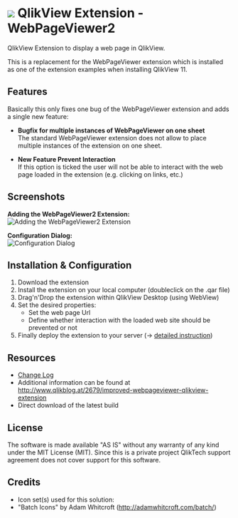 ![](https://raw.github.com/stefanwalther/QlikView_Extension_WebPageViewer2/master/gh-pages/images/Icon.png) QlikView Extension - WebPageViewer2
===

QlikView Extension to display a web page in QlikView.

This is a replacement for the WebPageViewer extension which is installed as one of the extension examples when installing QlikView 11.

Features
--------

Basically this only fixes one bug of the WebPageViewer extension and adds a single new feature:

* **Bugfix for multiple instances of WebPageViewer on one sheet**  
The standard WebPageViewer extension does not allow to place multiple instances of the extension on one sheet.

* **New Feature Prevent Interaction**  
If this option is ticked the user will not be able to interact with the web page loaded in the extension (e.g. clicking on links, etc.)

Screenshots
-----------

**Adding the WebPageViewer2 Extension:**  
  ![Adding the WebPageViewer2 Extension](https://raw.github.com/stefanwalther/QlikView_Extension_WebPageViewer2/master/gh-pages/images/WebPageViewer2_AddExtensionObject.png)


**Configuration Dialog:**  
  ![Configuration Dialog](https://raw.github.com/stefanwalther/QlikView_Extension_WebPageViewer2/master/gh-pages/images/WebPageViewer2_PropertyDialog.png)


Installation & Configuration
----------------------------

1. Download the extension
1. Install the extension on your local computer (doubleclick on the .qar file)
1. Drag'n'Drop the extension within QlikView Desktop (using WebView)
1. Set the desired properties:
   * Set the web page Url
   * Define whether interaction with the loaded web site should be prevented or not
1. Finally deploy the extension to your server (-> [detailed instruction](http://www.qlikblog.at/1597/qliktip-40-installingdeploying-qlikview-extensions/))


Resources
---------
* [Change Log](https://github.com/stefanwalther/QlikView_Extension_WebPageViewer2/blob/master/CHANGELOG.md)
* Additional information can be found at http://www.qlikblog.at/2679/improved-webpageviewer-qlikview-extension
* Direct download of the latest build

License
-------
The software is made available "AS IS" without any warranty of any kind under the MIT License (MIT).
Since this is a private project QlikTech support agreement does not cover support for this software.

Credits
-------

* Icon set(s) used for this solution:
 * "Batch Icons" by Adam Whitcroft (http://adamwhitcroft.com/batch/)
